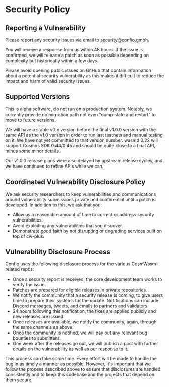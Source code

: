 # Security Policy

## Reporting a Vulnerability

Please report any security issues via email to security@confio.gmbh. 

You will receive a response from us within 48 hours. If the issue is confirmed, we will release a patch as soon as possible depending on complexity but historically within a few days.

Please avoid opening public issues on GitHub that contain information about a potential security vulnerability as this makes it difficult to reduce the impact and harm of valid security issues.

## Supported Versions

This is alpha software, do not run on a production system. Notably, we currently provide no migration path not even "dump state and restart" to move to future versions.

We will have a stable v0.x version before the final v1.0.0 version with the same API as the v1.0 version in order to run last testnets and manual testing on it. We have not yet committed to that version number. wasmd 0.22 will support Cosmos SDK 0.44/0.45 and should be quite close to a final API, minus some minor details.

Our v1.0.0 release plans were also delayed by upstream release cycles, and we have continued to refine APIs while we can.

## Coordinated Vulnerability Disclosure Policy

We ask security researchers to keep vulnerabilities and communications around vulnerability submissions private and confidential until a patch is developed. In addition to this, we ask that you:

 - Allow us a reasonable amount of time to correct or address security vulnerabilities.
 - Avoid exploiting any vulnerabilities that you discover.
 - Demonstrate good faith by not disrupting or degrading services built on top of cw-plus.

## Vulnerability Disclosure Process

Confio uses the following disclosure process for the various CosmWasm-related repos:

 - Once a security report is received, the core development team works to verify the issue.
 - Patches are prepared for eligible releases in private repositories.
 - We notify the community that a security release is coming, to give users time to prepare their systems for the update. Notifications can include Discord messages, tweets, and emails to partners and validators.
 - 24 hours following this notification, the fixes are applied publicly and new releases are issued.
 - Once releases are available, we notify the community, again, through the same channels as above.
 - Once the community is notified, we will pay out any relevant bug bounties to submitters.
 - One week after the releases go out, we will publish a post with further details on the vulnerability as well as our response to it.

 This process can take some time. Every effort will be made to handle the bug in as timely a manner as possible. However, it's important that we follow the process described above to ensure that disclosures are handled consistently and to keep this codebase and the projects that depend on them secure.